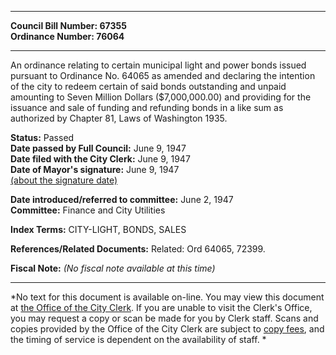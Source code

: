 * * * * *  
  
**Council Bill Number: [](#h0)[](#h2)67355**   
**Ordinance Number: 76064**  
  
* * * * *  
  
An ordinance relating to certain municipal light and power bonds issued pursuant to Ordinance No. 64065 as amended and declaring the intention of the city to redeem certain of said bonds outstanding and unpaid amounting to Seven Million Dollars ($7,000,000.00) and providing for the issuance and sale of funding and refunding bonds in a like sum as authorized by Chapter 81, Laws of Washington 1935.  
  
**Status:** Passed   
**Date passed by Full Council:** June 9, 1947   
**Date filed with the City Clerk:** June 9, 1947   
**Date of Mayor's signature:** June 9, 1947   
[(about the signature date)](/~public/approvaldate.htm)   
  
  
**Date introduced/referred to committee:** June 2, 1947   
**Committee:** Finance and City Utilities   
  
**Index Terms:** CITY-LIGHT, BONDS, SALES  
  
**References/Related Documents:** Related: Ord 64065, 72399.  
  
**Fiscal Note:** *(No fiscal note available at this time)*  
  
* * * * *  
  
*No text for this document is available on-line. You may view this document at [the Office of the City Clerk](http://www.seattle.gov/leg/clerk/contactUs.htm). If you are unable to visit the Clerk's Office, you may request a copy or scan be made for you by Clerk staff. Scans and copies provided by the Office of the City Clerk are subject to [copy fees](http://clerk.seattle.gov/~public/clerkfees.htm), and the timing of service is dependent on the availability of staff. *  
  
  
